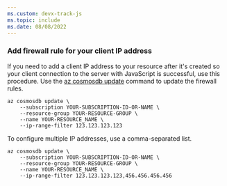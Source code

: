 ```yaml
---
ms.custom: devx-track-js
ms.topic: include
ms.date: 08/08/2022
---
```


### Add firewall rule for your client IP address

If you need to add a client IP address to your resource after it's created so your client connection to the server with JavaScript is successful, use this procedure. Use the [az cosmosdb update](/cli/azure/cosmosdb#az-cosmosdb-update) command to update the firewall rules.


```azurecli
az cosmosdb update \
    --subscription YOUR-SUBSCRIPTION-ID-OR-NAME \
    --resource-group YOUR-RESOURCE-GROUP \
    --name YOUR-RESOURCE_NAME \
    --ip-range-filter 123.123.123.123
```

To configure multiple IP addresses, use a comma-separated list.

```azurecli
az cosmosdb update \
    --subscription YOUR-SUBSCRIPTION-ID-OR-NAME \
    --resource-group YOUR-RESOURCE-GROUP \
    --name YOUR-RESOURCE_NAME \
    --ip-range-filter 123.123.123.123,456.456.456.456
```
